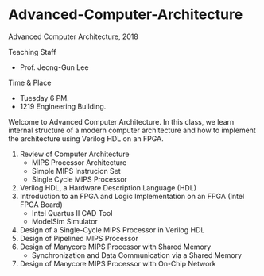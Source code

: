 # Advanced-Computer-Architecture

Advanced Computer Architecture, 2018

Teaching Staff
  - Prof. Jeong-Gun Lee
  
Time & Place
  - Tuesday 6 PM.
  - 1219 Engineering Building.

Welcome to Advanced Computer Architecture. In this class, we learn internal structure of a modern computer architecture and how to implement the architecture using Verilog HDL on an FPGA.

1. Review of Computer Architecture
    - MIPS Processor Architecture
    - Simple MIPS Instrucion Set
    - Single Cycle MIPS Processor
2. Verilog HDL, a Hardware Description Language (HDL)
3. Introduction to an FPGA and Logic Implementation on an FPGA (Intel FPGA Board)
    - Intel Quartus II CAD Tool
    - ModelSim Simulator
4. Design of a Single-Cycle MIPS Processor in Verilog HDL
5. Design of Pipelined MIPS Processor
6. Design of Manycore MIPS Processor with Shared Memory
    - Synchronization and Data Communication via a Shared Memory
7. Design of Manycore MIPS Processor with On-Chip Network
